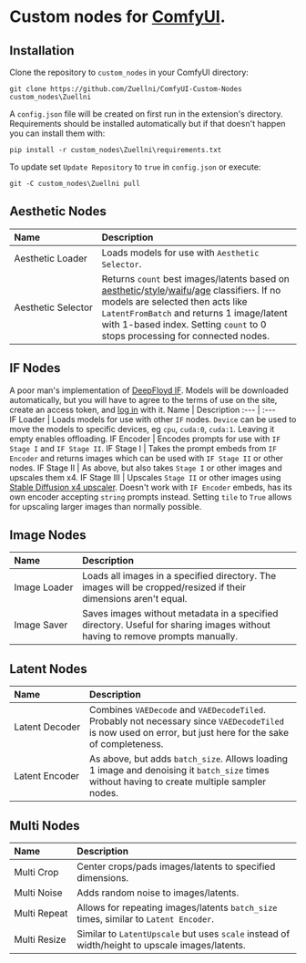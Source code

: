 # Custom nodes for [ComfyUI](https://github.com/comfyanonymous/ComfyUI).

## Installation
Clone the repository to `custom_nodes` in your ComfyUI directory:
```
git clone https://github.com/Zuellni/ComfyUI-Custom-Nodes custom_nodes\Zuellni
```

A `config.json` file will be created on first run in the extension's directory.  
Requirements should be installed automatically but if that doesn't happen you can install them with:
```
pip install -r custom_nodes\Zuellni\requirements.txt
```

To update set `Update Repository` to `true` in `config.json` or execute:
```
git -C custom_nodes\Zuellni pull
```

## Aesthetic Nodes
Name | Description
:--- | :---
Aesthetic&nbsp;Loader | Loads models for use with `Aesthetic Selector`.
Aesthetic&nbsp;Selector | Returns `count` best images/latents based on [aesthetic](https://huggingface.co/cafeai/cafe_aesthetic)/[style](https://huggingface.co/cafeai/cafe_style)/[waifu](https://huggingface.co/cafeai/cafe_waifu)/[age](https://huggingface.co/nateraw/vit-age-classifier) classifiers. If no models are selected then acts like `LatentFromBatch` and returns 1 image/latent with 1-based index. Setting `count` to 0 stops processing for connected nodes.

## IF Nodes
A poor man's implementation of [DeepFloyd IF](https://huggingface.co/DeepFloyd). Models will be downloaded automatically, but you will have to agree to the terms of use on the site, create an access token, and [log in](https://huggingface.co/docs/huggingface_hub/quick-start#login) with it.
Name | Description
:--- | :---
IF&nbsp;Loader | Loads models for use with other `IF` nodes. `Device` can be used to move the models to specific devices, eg `cpu`, `cuda:0`, `cuda:1`. Leaving it empty enables offloading.
IF&nbsp;Encoder | Encodes prompts for use with `IF Stage I` and `IF Stage II`.
IF&nbsp;Stage&nbsp;I | Takes the prompt embeds from `IF Encoder` and returns images which can be used with `IF Stage II` or other nodes.
IF&nbsp;Stage&nbsp;II | As above, but also takes `Stage I` or other images and upscales them x4.
IF&nbsp;Stage&nbsp;III | Upscales `Stage II` or other images using [Stable Diffusion x4 upscaler](https://huggingface.co/stabilityai/stable-diffusion-x4-upscaler). Doesn't work with `IF Encoder` embeds, has its own encoder accepting `string` prompts instead. Setting `tile` to `True` allows for upscaling larger images than normally possible.

## Image Nodes
Name | Description
:--- | :---
Image&nbsp;Loader | Loads all images in a specified directory. The images will be cropped/resized if their dimensions aren't equal.
Image&nbsp;Saver | Saves images without metadata in a specified directory. Useful for sharing images without having to remove prompts manually.

## Latent Nodes
Name | Description
:--- | :---
Latent&nbsp;Decoder | Combines `VAEDecode` and `VAEDecodeTiled`. Probably not necessary since `VAEDecodeTiled` is now used on error, but just here for the sake of completeness.
Latent&nbsp;Encoder | As above, but adds `batch_size`. Allows loading 1 image and denoising it `batch_size` times without having to create multiple sampler nodes.

## Multi Nodes
Name | Description
:--- | :---
Multi&nbsp;Crop | Center crops/pads images/latents to specified dimensions.
Multi&nbsp;Noise | Adds random noise to images/latents.
Multi&nbsp;Repeat | Allows for repeating images/latents `batch_size` times, similar to `Latent Encoder`.
Multi&nbsp;Resize | Similar to `LatentUpscale` but uses `scale` instead of width/height to upscale images/latents.
